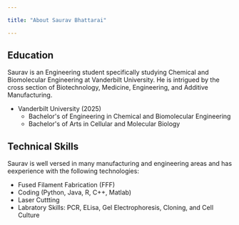 ```yaml
---

title: "About Saurav Bhattarai"

---
```


## Education

Saurav is an Engineering student specifically studying Chemical and Biomolecular Engineering at Vanderbilt University. He is intrigued by the cross section of Biotechnology, Medicine, Engineering, and Additive Manufacturing.  

* Vanderbilt University (2025)
  * Bachelor's of Engineering in Chemical and Biomolecular Engineering
  * Bachelor's of Arts in Cellular and Molecular Biology


## Technical Skills

Saurav is well versed in many manufacturing and engineering areas and has eexperience with the following technologies:

* Fused Filament Fabrication (FFF)
* Coding (Python, Java, R, C++, Matlab)
* Laser Cuttting
* Labratory Skills: PCR, ELisa, Gel Electrophoresis, Cloning, and Cell Culture
